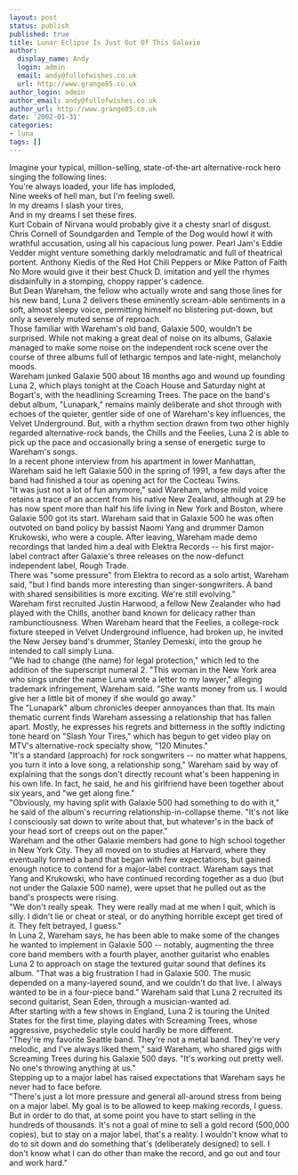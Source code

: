 ```yaml
---
layout: post
status: publish
published: true
title: Lunar Eclipse Is Just Out Of This Galaxie
author:
  display_name: Andy
  login: admin
  email: andy@fullofwishes.co.uk
  url: http://www.grange85.co.uk
author_login: admin
author_email: andy@fullofwishes.co.uk
author_url: http://www.grange85.co.uk
date: '2002-01-31'
categories:
- luna
tags: []
---
```

<p>Imagine your typical, million-selling, state-of-the-art alternative-rock hero singing the following lines:<br />You're always loaded, your life has imploded,<br />Nine weeks of hell man, but I'm feeling swell.<br />In my dreams I slash your tires,<br />And in my dreams I set these fires.<br />Kurt Cobain of Nirvana would probably give it a chesty snarl of disgust. Chris Cornell of Soundgarden and Temple of the Dog would howl it with wrathful accusation, using all his capacious lung power. Pearl Jam's Eddie Vedder might venture something darkly melodramatic and full of theatrical portent. Anthony Kiedis of the Red Hot Chili Peppers or Mike Patton of Faith No More would give it their best Chuck D. imitation and yell the rhymes disdainfully in a stomping, choppy rapper's cadence.<br />But Dean Wareham, the fellow who actually wrote and sang those lines for his new band, Luna 2 delivers these eminently scream-able sentiments in a soft, almost sleepy voice, permitting himself no blistering put-down, but only a severely muted sense of reproach.<br />Those familiar with Wareham's old band, Galaxie 500, wouldn't be surprised. While not making a great deal of noise on its albums, Galaxie managed to make some noise on the independent rock scene over the course of three albums full of lethargic tempos and late-night, melancholy moods.<br />Wareham junked Galaxie 500 about 18 months ago and wound up founding Luna 2, which plays tonight at the Coach House and Saturday night at Bogart's, with the headlining Screaming Trees. The pace on the band's debut album, "Lunapark," remains mainly deliberate and shot through with echoes of the quieter, gentler side of one of Wareham's key influences, the Velvet Underground. But, with a rhythm section drawn from two other highly regarded alternative-rock bands, the Chills and the Feelies, Luna 2 is able to pick up the pace and occasionally bring a sense of energetic surge to Wareham's songs.<br />In a recent phone interview from his apartment in lower Manhattan, Wareham said he left Galaxie 500 in the spring of 1991, a few days after the band had finished a tour as opening act for the Cocteau Twins.<br />"It was just not a lot of fun anymore," said Wareham, whose mild voice retains a trace of an accent from his native New Zealand, although at 29 he has now spent more than half his life living in New York and Boston, where Galaxie 500 got its start. Wareham said that in Galaxie 500 he was often outvoted on band policy by bassist Naomi Yang and drummer Damon Krukowski, who were a couple. After leaving, Wareham made demo recordings that landed him a deal with Elektra Records -- his first major-label contract after Galaxie's three releases on the now-defunct independent label, Rough Trade.<br />There was "some pressure" from Elektra to record as a solo artist, Wareham said, "but I find bands more interesting than singer-songwriters. A band with shared sensibilities is more exciting. We're still evolving."<br />Wareham first recruited Justin Harwood, a fellow New Zealander who had played with the Chills, another band known for delicacy rather than rambunctiousness. When Wareham heard that the Feelies, a college-rock fixture steeped in Velvet Underground influence, had broken up, he invited the New Jersey band's drummer, Stanley Demeski, into the group he intended to call simply Luna.<br />"We had to change (the name) for legal protection," which led to the addition of the superscript numeral 2. "This woman in the New York area who sings under the name Luna wrote a letter to my lawyer," alleging trademark infringement, Wareham said. "She wants money from us. I would give her a little bit of money if she would go away."<br />The "Lunapark" album chronicles deeper annoyances than that. Its main thematic current finds Wareham assessing a relationship that has fallen apart. Mostly, he expresses his regrets and bitterness in the softly indicting tone heard on "Slash Your Tires," which has begun to get video play on MTV's alternative-rock specialty show, "120 Minutes."<br />"It's a standard (approach) for rock songwriters -- no matter what happens, you turn it into a love song, a relationship song," Wareham said by way of explaining that the songs don't directly recount what's been happening in his own life. In fact, he said, he and his girlfriend have been together about six years, and "we get along fine."<br />"Obviously, my having split with Galaxie 500 had something to do with it," he said of the album's recurring relationship-in-collapse theme. "It's not like I consciously sat down to write about that, but whatever's in the back of your head sort of creeps out on the paper."<br />Wareham and the other Galaxie members had gone to high school together in New York City. They all moved on to studies at Harvard, where they eventually formed a band that began with few expectations, but gained enough notice to contend for a major-label contract. Wareham says that Yang and Krukowski, who have continued recording together as a duo (but not under the Galaxie 500 name), were upset that he pulled out as the band's prospects were rising.<br />"We don't really speak. They were really mad at me when I quit, which is silly. I didn't lie or cheat or steal, or do anything horrible except get tired of it. They felt betrayed, I guess."<br />In Luna 2, Wareham says, he has been able to make some of the changes he wanted to implement in Galaxie 500 -- notably, augmenting the three core band members with a fourth player, another guitarist who enables Luna 2 to approach on stage the textured guitar sound that defines its album. "That was a big frustration I had in Galaxie 500. The music depended on a many-layered sound, and we couldn't do that live. I always wanted to be in a four-piece band." Wareham said that Luna 2 recruited its second guitarist, Sean Eden, through a musician-wanted ad.<br />After starting with a few shows in England, Luna 2 is touring the United States for the first time, playing dates with Screaming Trees, whose aggressive, psychedelic style could hardly be more different.<br />"They're my favorite Seattle band. They're not a metal band. They're very melodic, and I've always liked them," said Wareham, who shared gigs with Screaming Trees during his Galaxie 500 days. "It's working out pretty well. No one's throwing anything at us."<br />Stepping up to a major label has raised expectations that Wareham says he never had to face before.<br />"There's just a lot more pressure and general all-around stress from being on a major label. My goal is to be allowed to keep making records, I guess. But in order to do that, at some point you have to start selling in the hundreds of thousands. It's not a goal of mine to sell a gold record (500,000 copies), but to stay on a major label, that's a reality. I wouldn't know what to do to sit down and do something that's (deliberately designed) to sell. I don't know what I can do other than make the record, and go out and tour and work hard."</p>
